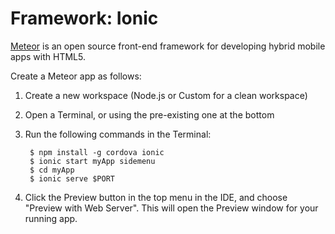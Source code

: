 # Framework: Ionic
[Meteor](http://ionicframework.com/) is an open source front-end framework for developing hybrid mobile apps with HTML5.

Create a Meteor app as follows:
1. Create a new workspace (Node.js or Custom for a clean workspace)
2. Open a Terminal, or using the pre-existing one at the bottom
3. Run the following commands in the Terminal:

        $ npm install -g cordova ionic
        $ ionic start myApp sidemenu
        $ cd myApp
        $ ionic serve $PORT
    
4. Click the Preview button in the top menu in the IDE, and choose "Preview with Web Server". This will open the Preview window for your running app.
